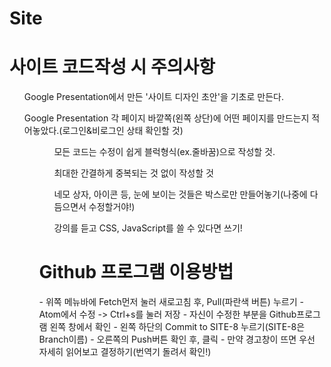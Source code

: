 # Site


<h1>사이트 코드작성 시 주의사항</h1>
<ol>Google Presentation에서 만든 '사이트 디자인 초안'을 기초로 만든다.</ol>
<ol>Google Presentation 각 페이지 바깥쪽(왼쪽 상단)에 어떤 페이지를 만드는지 적어놓았다.(로그인&비로그인 상태 확인할 것)<ol>
<ol>모든 코드는 수정이 쉽게 블럭형식(ex.줄바꿈)으로 작성할 것.</ol>
<ol>최대한 간결하게 중복되는 것 없이 작성할 것</ol>
<ol>네모 상자, 아이콘 등, 눈에 보이는 것들은 박스로만 만들어놓기(나중에 다듬으면서 수정할거야!)</ol>
<ol>강의를 듣고 CSS, JavaScript를 쓸 수 있다면 쓰기!</ol>


<h1>Github 프로그램 이용방법</h1>
- 위쪽 메뉴바에 Fetch먼저 눌러 새로고침 후, Pull(파란색 버튼) 누르기
- Atom에서 수정 -> Ctrl+s를 눌러 저장
- 자신이 수정한 부분을 Github프로그램 왼쪽 창에서 확인
- 왼쪽 하단의 Commit to SITE-8 누르기(SITE-8은 Branch이름)
- 오른쪽의 Push버튼 확인 후, 클릭
- 만약 경고창이 뜨면 우선 자세히 읽어보고 결정하기(번역기 돌려서 확인!)
